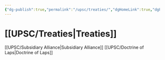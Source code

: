 ```yaml
---
{"dg-publish":true,"permalink":"/upsc/treaties/","dgHomeLink":true,"dgPassFrontmatter":false}
---
```


# [[UPSC/Treaties|Treaties]]
[[UPSC/Subsidiary Alliance|Subsidiary Alliance]]
[[UPSC/Doctrine of Laps|Doctrine of Laps]]